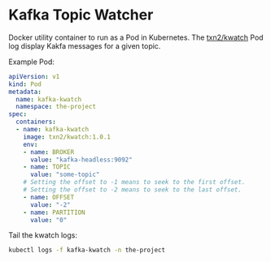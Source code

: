 # Kafka Topic Watcher

Docker utility container to run as a Pod in Kubernetes. The [txn2/kwatch] Pod log display Kakfa messages for a given topic.

Example Pod:
```yaml
apiVersion: v1
kind: Pod
metadata:
  name: kafka-kwatch
  namespace: the-project
spec:
  containers:
  - name: kafka-kwatch
    image: txn2/kwatch:1.0.1
    env:
    - name: BROKER
      value: "kafka-headless:9092"
    - name: TOPIC
      value: "some-topic"
    # Setting the offset to -1 means to seek to the first offset.
    # Setting the offset to -2 means to seek to the last offset.
    - name: OFFSET
      value: "-2"
    - name: PARTITION
      value: "0"
```

Tail the kwatch logs:
```bash
kubectl logs -f kafka-kwatch -n the-project
```

[txn2/kwatch]:https://hub.docker.com/r/txn2/kwatch/